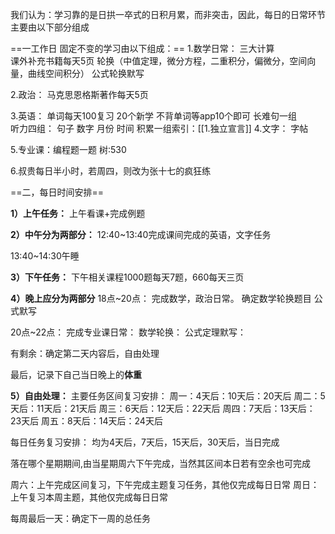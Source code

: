  我们认为：学习靠的是日拱一卒式的日积月累，而非突击，因此，每日的日常环节主要由以下部分组成

==一工作日 固定不变的学习由以下组成：==
1.数学日常：
三大计算	
课外补充书籍每天5页
轮换（中值定理，微分方程，二重积分，偏微分，空间向量，曲线空间积分）
公式轮换默写
	
2.政治：
马克思恩格斯著作每天5页
	
3.英语：
	单词每天100复习
	20个新学
	不背单词等app10个即可
	长难句一组	
	听力四组：
	句子
	数字
	月份
	时间
积累一组索引：[[1.独立宣言]]
4.文字：
	字帖
		
5.专业课：编程题一题 树:530

6.叔贵每日半小时，若周四，则改为张十七的疯狂练

==二，每日时间安排==


**1）上午任务：**
上午看课+完成例题

**2）中午分为两部分：**
12:40~13:40完成课间完成的英语，文字任务
		
13:40~14:30午睡

**3）下午任务：**
下午相关课程1000题每天7题，660每天三页

**4）晚上应分为两部分**
18点~20点：
			完成数学，政治日常。
			确定数学轮换题目
			公式默写
			
		
20点~22点：
			完成专业课日常：
			数学轮换：
			公式定理默写：
		 
有剩余：确定第二天内容后，自由处理


最后，记录下自己当日晚上的**体重**


**5）自由处理：**
主要任务区间复习安排：
周一：4天后：10天后：20天后
周二：5天后：11天后：21天后
周三：6天后：12天后：22天后
周四：7天后：13天后：23天后
周五：8天后：14天后：24天后

每日任务复习安排：
均为4天后，7天后，15天后，30天后，当日完成

落在哪个星期期间,由当星期周六下午完成，当然其区间本日若有空余也可完成



周六：上午完成区间复习，下午完成主题复习任务，其他仅完成每日日常
周日：上午复习本周主题，其他仅完成每日日常

每周最后一天：确定下一周的总任务








